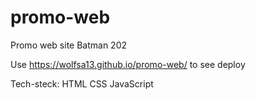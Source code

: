 # promo-web
Promo web site Batman 202

Use https://wolfsa13.github.io/promo-web/ to see deploy

Tech-steck:
HTML
CSS
JavaScript
